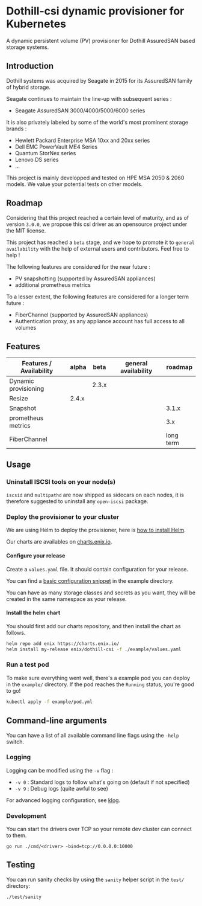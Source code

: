 # Dothill-csi dynamic provisioner for Kubernetes

A dynamic persistent volume (PV) provisioner for Dothill AssuredSAN based storage systems.

## Introduction

Dothill systems was acquired by Seagate in 2015 for its AssuredSAN family of hybrid storage.

Seagate continues to maintain the line-up with subsequent series :
- Seagate AssuredSAN 3000/4000/5000/6000 series

It is also privately labeled by some of the world's most prominent storage brands :
- Hewlett Packard Enterprise MSA 10xx and 20xx series
- Dell EMC PowerVault ME4 Series
- Quantum StorNex series
- Lenovo DS series
- ...

This project is mainly developped and tested on HPE MSA 2050 & 2060 models.
We value your potential tests on other models.

## Roadmap

Considering that this project reached a certain level of maturity, and as of version `3.0.0`, we propose this csi driver as an opensource project under the MIT license.

This project has reached a `beta` stage, and we hope to promote it to `general availability` with the help of external users and contributors. Feel free to help !

The following features are considered for the near future :
- PV snapshotting (supported by AssuredSAN appliances)
- additional prometheus metrics

To a lesser extent, the following features are considered for a longer term future :
- FiberChannel (supported by AssuredSAN appliances)
- Authentication proxy, as any appliance account has full access to all volumes

## Features

| Features / Availability | alpha | beta  | general availability | roadmap   |
|-------------------------|-------|-------|----------------------|-----------|
| Dynamic provisioning    |       | 2.3.x |                      |           |
| Resize                  | 2.4.x |       |                      |           |
| Snapshot                |       |       |                      | 3.1.x     |
| prometheus metrics      |       |       |                      | 3.x       |
| FiberChannel            |       |       |                      | long term |

## Usage

### Uninstall ISCSI tools on your node(s)

`iscsid` and `multipathd` are now shipped as sidecars on each nodes, it is therefore suggested to uninstall any `open-iscsi` package.

### Deploy the provisioner to your cluster

We are using Helm to deploy the provisioner, here is [how to install Helm](https://helm.sh/docs/intro/install/).

Our charts are availables on [charts.enix.io](https://charts.enix.io/).

#### Configure your release

Create a `values.yaml` file. It should contain configuration for your release.

You can find a [basic configuration snippet](./example/values.yaml) in the example directory.

You can have as many storage classes and secrets as you want, they will be created in the same namespace as your release.

#### Install the helm chart

You should first add our charts repository, and then install the chart as follows.

```sh
helm repo add enix https://charts.enix.io/
helm install my-release enix/dothill-csi -f ./example/values.yaml
```

### Run a test pod

To make sure everything went well, there's a example pod you can deploy in the `example/` directory. If the pod reaches the `Running` status, you're good to go!

```sh
kubectl apply -f example/pod.yml
```

## Command-line arguments

You can have a list of all available command line flags using the `-help` switch.

### Logging

Logging can be modified using the `-v` flag :

- `-v 0` : Standard logs to follow what's going on (default if not specified)
- `-v 9` : Debug logs (quite awful to see)

For advanced logging configuration, see [klog](https://github.com/kubernetes/klog).

### Development

You can start the drivers over TCP so your remote dev cluster can connect to them.

```
go run ./cmd/<driver> -bind=tcp://0.0.0.0:10000
```

## Testing

You can run sanity checks by using the `sanity` helper script in the `test/` directory:

```
./test/sanity
```
